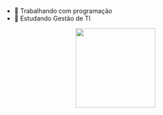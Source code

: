- 🔭 Trabalhando com programação
- 🌱 Estudando Gestão de TI
<div align="center">
 <a href="https://github.com/ViniciusFerreira55"> 
  <img height="180em" src="https://github-readme-stats.vercel.app/api/top-langs/?username=ViniciusFerreira55&layout=compact&langs_count=7&theme=dark"/>
</div>
